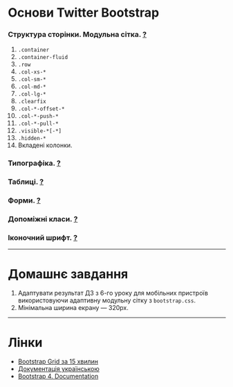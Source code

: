 # Основи Twitter Bootstrap
### Структура сторінки. Модульна сітка. [?](http://getbootstrap.com/css/#grid)
1. `.container`
1. `.container-fluid`
1. `.row`
1. `.col-xs-*`
1. `.col-sm-*`
1. `.col-md-*`
1. `.col-lg-*`
1. `.clearfix`
1. `.col-*-offset-*`
1. `.col-*-push-*`
1. `.col-*-pull-*`
1. `.visible-*[-*]`
1. `.hidden-*`
1. Вкладені колонки.

### Типографіка. [?](http://getbootstrap.com/css/#type)
### Таблиці. [?](http://getbootstrap.com/css/#tables)
### Форми. [?](http://getbootstrap.com/css/#forms)
### Допоміжні класи. [?](http://getbootstrap.com/css/#helper-classes)
### Іконочний шрифт. [?](http://getbootstrap.com/components/#glyphicons)

---
# Домашнє завдання
1. Адаптувати результат ДЗ з 6-го уроку для мобільних пристроїв використовуючи адаптивну модульну сітку з `bootstrap.css`.
1. Мінімальна ширина екрану — 320px.

---
# Лінки
- [Bootstrap Grid за 15 хвилин](http://codeguida.com/post/543/)
- [Документація українською](http://twbs.docs.org.ua)
- [Bootstrap 4. Documentation](https://getbootstrap.com)